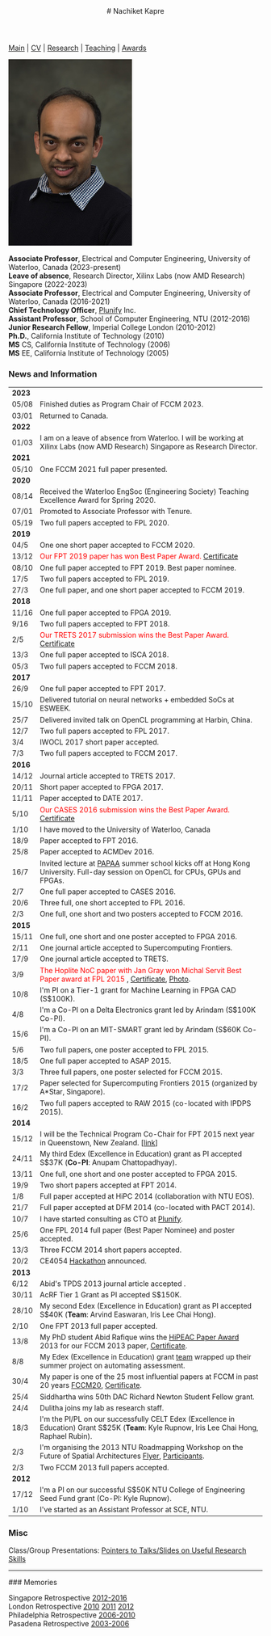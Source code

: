 <div class="wrapper">

<!-- Compilation Instructions
pandoc --columns=160 index.md -s -c stylesheets/styles.css --metadata pagetitle="Nachiket Kapre's Academic Webpage" -o index.html
-->

<header>
# Nachiket Kapre
</header>
	
<section>

[Main](./index.html) | [CV](./cv.html) | [Research](./research.html) | [Teaching](./teaching.html) | [Awards](./awards.html) <br>

![](nachiket.jpg)

**Associate Professor**, Electrical and Computer Engineering, University of Waterloo, Canada (2023-present) <br>
**Leave of absence**, Research Director, Xilinx Labs (now AMD Research) Singapore (2022-2023) <br>
**Associate Professor**, Electrical and Computer Engineering, University of Waterloo, Canada (2016-2021) <br>
**Chief Technology Officer**, [Plunify](http://www.plunify.com) Inc. <br>
**Assistant Professor**, School of Computer Engineering, NTU (2012-2016) <br>
**Junior Research Fellow**, Imperial College London (2010-2012) <br>
**Ph.D.**, California Institute of Technology (2010) <br>
**MS** CS, California Institute of Technology (2006) <br>
**MS** EE, California Institute of Technology (2005) <br>


### News and Information

| |     |
| :----- | :--------- |
| **2023**  | | 
| 05/08 | Finished duties as Program Chair of FCCM 2023. | 
| 03/01 | Returned to Canada. | 
| **2022**  | | 
| 01/03 | I am on a leave of absence from Waterloo. I will be working at Xilinx Labs (now AMD Research) Singapore as Research Director. | 
| **2021**  | | 
| 05/10 | One FCCM 2021 full paper presented. | 
| **2020**  | | 
|08/14| Received the Waterloo EngSoc (Engineering Society) Teaching Excellence Award for Spring 2020.|
|07/01| Promoted to Associate Professor with Tenure.|
|05/19| Two full papers accepted to FPL 2020.|
| **2019**  | | 
|04/5| One one short paper accepted to FCCM 2020.|
|13/12| <font color="red">Our FPT 2019 paper has won Best Paper Award.</font> [Certificate](./images/fpt2019_award.jpg) |
|08/10| One full paper accepted to FPT 2019. Best paper nominee.|
|17/5| Two full papers accepted to FPL 2019.|
|27/3| One full paper, and one short paper accepted to FCCM 2019.|
| **2018**  | | 
|11/16| One full paper accepted to FPGA 2019.|
|9/16| Two full papers accepted to FPT 2018.|
|2/5| <font color="red">Our TRETS 2017 submission wins the Best Paper Award. </font> [Certificate](./images/trets2017_award.jpg) |
|13/3| One full paper accepted to ISCA 2018.|
|05/3| Two full papers accepted to FCCM 2018.|
| **2017**  | | 
|26/9| One full paper accepted to FPT 2017.|
|15/10| Delivered tutorial on neural networks + embedded SoCs at ESWEEK.|
|25/7| Delivered invited talk on OpenCL programming at Harbin, China.|
|12/7| Two full papers accepted to FPL 2017.|
|3/4| IWOCL 2017 short paper accepted.|
|7/3| Two full papers accepted to FCCM 2017.|
| **2016**  | | 
|14/12| Journal article accepted to TRETS 2017. |
|20/11| Short paper accepted to FPGA 2017. |
|11/11| Paper accepted to DATE 2017. |
|5/10| <font color="red">Our CASES 2016 submission wins the Best Paper Award. </font> [Certificate](./images/cases2016_award.jpg) |
| 1/10 | I have moved to the University of Waterloo, Canada |
|18/9| Paper accepted to FPT 2016. |
|25/8| Paper accepted to ACMDev 2016. |
|16/7| Invited lecture at [PAPAA](http://cscpapaa.eee.hku.hk/programme.html) summer school kicks off at Hong Kong University. Full-day session on OpenCL for CPUs, GPUs and FPGAs. |
|2/7| One full paper accepted to CASES 2016.|
|20/6| Three full, one short accepted to FPL 2016.|
|2/3| One full, one short and two posters accepted to FCCM 2016.|
| **2015**  | | 
|15/11| One full, one short and one poster accepted to FPGA 2016.|
|2/11| One journal article accepted to Supercomputing Frontiers.|
|17/9| One journal article accepted to TRETS.|
|3/9| <font color="red">The Hoplite NoC paper with Jan Gray won Michal Servit Best Paper award at FPL 2015 </font>, [Certificate](./images/fpl2015_award.jpg), [Photo](./images/21145343661_eb2fef0d35_o.jpg).   |
|10/8| I'm PI on a Tier-1 grant for Machine Learning in FPGA CAD (S$100K).   |
|4/8| I'm a Co-PI on a Delta Electronics grant led by Arindam (S$100K Co-PI).          |
|15/6| I'm a Co-PI on an MIT-SMART grant led by Arindam (S$60K Co-PI).          |
|5/6| Two full papers, one poster accepted to FPL 2015.                          |
|18/5| One full paper accepted to ASAP 2015.                          |
|3/3| Three full papers, one poster selected for FCCM 2015.                          |
|17/2| Paper selected for Supercomputing Frontiers 2015 (organized by A\*Star, Singapore).                         |
|16/2| Two full papers accepted to RAW 2015 (co-located with IPDPS 2015).                          |
| **2014**  | | 
|15/12| I will be the Technical Program Co-Chair for FPT 2015 next year in Queenstown, New Zealand. \[[link](http://fpt.massey.ac.nz)\]                                                |
|24/11| My third Edex (Excellence in Education) grant as PI accepted S$37K (**Co-PI**: Anupam Chattopadhyay).                                                                       |
|13/11 | One full, one short and one poster accepted to FPGA 2015.                                                                                                                                 |
|19/9| Two short papers accepted at FPT 2014.                                                                                                                                                    |
|1/8| Full paper accepted at HiPC 2014 (collaboration with NTU EOS).                                                                                                                            |
|21/7| Full paper accepted at DFM 2014 (co-located with PACT 2014).                                                                                                                              |
|10/7| I have started consulting as CTO at [Plunify](http://plunify.com/en/management.php).                                                                                                      |
|25/6| One FPL 2014 full paper (Best Paper Nominee) and poster accepted.                                                                                                                         |
|13/3| Three FCCM 2014 short papers accepted.                                                                                                                                                    |
|20/2| CE4054 [Hackathon](./teaching/ce4054_hackathon_2014.png) announced.                                                                                                                       |
| **2013**  | | 
|6/12  | Abid's TPDS 2013 journal article accepted .                                                                                                                                                |
|30/11 | AcRF Tier 1 Grant as PI accepted S$150K.                                                                                                                                                   |
|28/10 | My second Edex (Excellence in Education) grant as PI accepted S$40K (**Team**: Arvind Easwaran, Iris Lee Chai Hong).                                                                       |
|2/10  | One FPT 2013 full paper accepted.                                                                                                                                                         |
|13/8  | My PhD student Abid Rafique wins the [HiPEAC Paper Award](http://www.hipeac.net/award) 2013 for our FCCM 2013 paper, [Certificate](./images/hipeac2013_award.pdf).                       |
|8/8   | My Edex (Excellence in Education) grant [team](./images/edex2013_team.jpg) wrapped up their summer project on automating assessment. <br>
|30/4  | My paper is one of the 25 most influential papers at FCCM in past 20 years [FCCM20](http://tcfpga.org/fccm20/), [Certificate](./images/fccm20_award.pdf). <br>
|25/4  | Siddhartha wins 50th DAC Richard Newton Student Fellow grant. <br>
|24/4  | Dulitha joins my lab as research staff. <br>
|18/3  | I'm the PI/PL on our successfully CELT Edex (Excellence in Education) Grant S$25K (**Team**: Kyle Rupnow, Iris Lee Chai Hong, Raphael Rubin). <br>
|2/3   | I'm organising the 2013 NTU Roadmapping Workshop on the Future of Spatial Architectures [Flyer](./images/reconfig_workshop.jpg), [Participants](./images/workshop_participants.jpg). <br>
|2/3   | Two FCCM 2013 full papers accepted. <br>
| **2012**  | | 
|17/12 | I'm a PI on our successful S$50K NTU College of Engineering Seed Fund grant (Co-PI: Kyle Rupnow). <br>
|1/10  | I've started as an Assistant Professor at SCE, NTU. <br>


### Misc ###

Class/Group Presentations:
[Pointers to Talks/Slides on Useful Research Skills](./advice/more_pointers.html)

<hr>
### Memories

Singapore Retrospective 
[2012-2016](./images/singapore_retrospective/index.html)<br> 
London Retrospective 
[2010](./images/london_retrospective/2010) 
[2011](./images/london_retrospective/2011) 
[2012](./images/london_retrospective/2012) <br>
Philadelphia Retrospective 
[2006-2010](./images/philadelphia_retrospective/index.html) <br>
Pasadena Retrospective 
[2003-2006](./images/pasadena_retrospective/index.html)

</section>
</div>

<!-- Google tag (gtag.js) -->
<script async src="https://www.googletagmanager.com/gtag/js?id=UA-66521302-1"></script>
<script>
  window.dataLayer = window.dataLayer || [];
  function gtag(){dataLayer.push(arguments);}
  gtag('js', new Date());

  gtag('config', 'UA-66521302-1');
</script>

